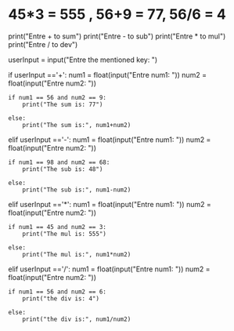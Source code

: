 

# 45*3 = 555 , 56+9 = 77, 56/6 = 4

print("Entre + to sum")
print("Entre - to sub")
print("Entre * to mul")
print("Entre / to dev")

userInput = input("Entre the mentioned key: ")

if userInput =='+':
    num1 = float(input("Entre num1: "))
    num2 = float(input("Entre num2: "))

    if num1 == 56 and num2 == 9:
        print("The sum is: 77")

    else:
        print("The sum is:", num1+num2)


elif userInput =='-':
    num1 = float(input("Entre num1: "))
    num2 = float(input("Entre num2: "))

    if num1 == 98 and num2 == 68:
        print("The sub is: 48")

    else:
        print("The sub is:", num1-num2)

elif userInput =='*':
    num1 = float(input("Entre num1: "))
    num2 = float(input("Entre num2: "))

    if num1 == 45 and num2 == 3:
        print("The mul is: 555")

    else:
        print("The mul is:", num1*num2)

elif userInput =='/':
    num1 = float(input("Entre num1: "))
    num2 = float(input("Entre num2: "))

    if num1 == 56 and num2 == 6:
        print("the div is: 4")

    else:
        print("the div is:", num1/num2)
